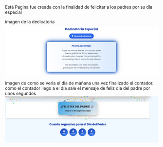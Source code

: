 Está Pagina fue creada con la finalidad de felicitar a los padres por su día especial 


imagen de la dedicatoria 
![alt text](dedicatoria.png)

imagen de como se veria el dia de mañana  una vez finalizado el contador.
como el contador llego a el día sale el mensaje de feliz dia del padre por unos segundos 
![alt text](image.png)